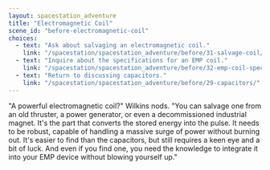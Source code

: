 ```yaml
---
layout: spacestation_adventure
title: "Electromagnetic Coil"
scene_id: "before-electromagnetic-coil"
choices:
  - text: "Ask about salvaging an electromagnetic coil."
    link: "/spacestation/spacestation_adventure/before/31-salvage-coil/"
  - text: "Inquire about the specifications for an EMP coil."
    link: "/spacestation/spacestation_adventure/before/32-emp-coil-specifications/"
  - text: "Return to discussing capacitors."
    link: "/spacestation/spacestation_adventure/before/29-capacitors/"
---
```


"A powerful electromagnetic coil?" Wilkins nods. "You can salvage one from an old thruster, a power generator, or even a decommissioned industrial magnet. It's the part that converts the stored energy into the pulse. It needs to be robust, capable of handling a massive surge of power without burning out. It's easier to find than the capacitors, but still requires a keen eye and a bit of luck. And even if you find one, you need the knowledge to integrate it into your EMP device without blowing yourself up."
